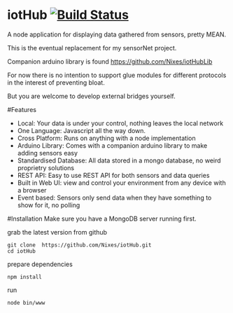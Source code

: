 # iotHub [![Build Status](https://travis-ci.org/Nixes/iotHub.svg?branch=master)](https://travis-ci.org/Nixes/iotHub)
A node application for displaying data gathered from sensors, pretty MEAN.

This is the eventual replacement for my sensorNet project.

Companion arduino library is found https://github.com/Nixes/iotHubLib

For now there is no intention to support glue modules for different protocols in the interest of preventing bloat. 

But you are welcome to develop external bridges yourself.

#Features
- Local: Your data is under your control, nothing leaves the local network
- One Language: Javascript all the way down.
- Cross Platform: Runs on anything with a node implementation
- Arduino Library: Comes with a companion arduino library to make adding sensors easy
- Standardised Database: All data stored in a mongo database, no weird proprietry solutions
- REST API: Easy to use REST API for both sensors and data queries
- Built in Web UI: view and control your environment from any device with a browser
- Event based: Sensors only send data when they have something to show for it, no polling

#Installation
Make sure you have a MongoDB server running first.

grab the latest version from github
```
git clone  https://github.com/Nixes/iotHub.git
cd iotHub
```

prepare dependencies
```
npm install
```

run
```
node bin/www
```
